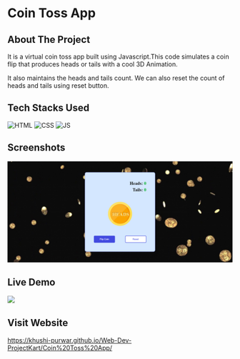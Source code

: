 # Coin Toss App

## About The Project

It is a virtual coin toss app built using Javascript.This code simulates a coin flip that produces heads or tails with a cool 3D Animation. 

It also maintains the heads and tails count. We can also reset the count of heads and tails using reset button.

## Tech Stacks Used


![HTML](https://img.shields.io/badge/html5%20-%23E34F26.svg?&style=for-the-badge&logo=html5&logoColor=white)
![CSS](https://img.shields.io/badge/css3%20-%231572B6.svg?&style=for-the-badge&logo=css3&logoColor=white)
![JS](https://img.shields.io/badge/javascript%20-%23323330.svg?&style=for-the-badge&logo=javascript&logoColor=%23F7DF1E)


## Screenshots

<img src="./Assets/media/ss1.png" />


## Live Demo

<img src="./Assets/media/demo.gif" />

## Visit Website

https://khushi-purwar.github.io/Web-Dev-ProjectKart/Coin%20Toss%20App/
